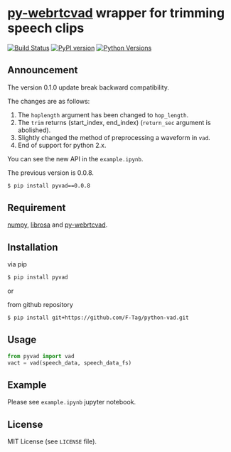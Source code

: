 # [py-webrtcvad](https://github.com/wiseman/py-webrtcvad) wrapper for trimming speech clips
[![Build Status](https://travis-ci.org/F-Tag/python-vad.svg?branch=master)](https://travis-ci.org/F-Tag/python-vad)
[![PyPI version](https://badge.fury.io/py/pyvad.svg)](https://badge.fury.io/py/pyvad)
[![Python Versions](https://img.shields.io/pypi/pyversions/pyvad.svg)](https://pypi.org/project/pyvad/)

## Announcement
The version 0.1.0 update break backward compatibility.

The changes are as follows:
1. The `hoplength` argument has been changed to `hop_length`.
2. The `trim` returns (start_index, end_index) (`return_sec` argument is abolished).
3. Slightly changed the method of preprocessing a waveform in `vad`.
4. End of support for python 2.x.

You can see the new API in the `example.ipynb`.

The previous version is 0.0.8.
```sh
$ pip install pyvad==0.0.8
```

## Requirement
[numpy](https://github.com/numpy/numpy), 
[librosa](https://github.com/librosa/librosa) and 
[py-webrtcvad](https://github.com/wiseman/py-webrtcvad).

## Installation
via pip
```sh
$ pip install pyvad
```

or

from github repository
```sh
$ pip install git+https://github.com/F-Tag/python-vad.git
```

## Usage
```python
from pyvad import vad
vact = vad(speech_data, speech_data_fs)
```


## Example
Please see `example.ipynb` jupyter notebook.

## License
MIT License (see `LICENSE` file).
